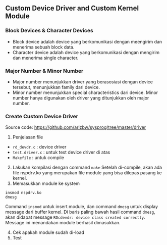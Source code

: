 ## Custom Device Driver and Custom Kernel Module

### Block Devices & Character Devices
- Block device adalah device yang berkomunikasi dengan meengirim dan menerima sebuah block data.
- Character device adalah device yang berkomunikasi dengan mengirim dan menerima single character.

### Major Number & Minor Number
- Major number menunjukkan driver yang berasosiasi dengan device tersebut, menunjukkan family dari device.
- Minor number menunjukkan special characteristics dari device. Minor number hanya digunakan oleh driver yang ditunjukkan oleh major number.

### Create Custom Device Driver
Source code: https://github.com/arizbw/sysprog/tree/master/driver

1. Penjelasan file
- `rd_devdr.c` : device driver
- `test.driver.c` : untuk test device driver di atas
- `Makefile` : untuk compile
2. Lakukan kompilasi dengan command `make`
Setelah di-compile, akan ada file nspdrv.ko yang merupakan file module yang bisa dilepas pasang ke kernel.
3. Memasukkan module ke system
```
insmod nspdrv.ko
dmesg
```
Command `insmod` untuk insert module, dan command `dmesg` untuk display message dari buffer kernel.
Di baris paling bawah hasil command `dmesg`, akan didapat message `RDcdevdr: device class created correctly`.
Message ini menandakan module berhasil dimasukkan.

4. Cek apakah module sudah di-load
5. Test
